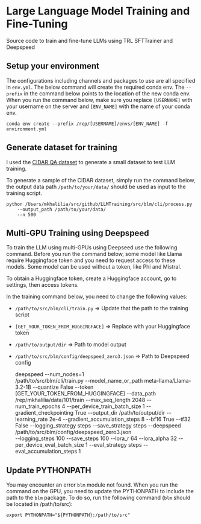 # Large Language Model Training and Fine-Tuning
Source code to train and fine-tune LLMs using TRL SFTTrainer and Deepspeed

## Setup your environment
The configurations including channels and packages to use are all specified in `env.yml`. The below command will create the required conda env. The `--prefix` in the command below points to the location of the new conda env. When you run the command below, make sure you replace `[USERNAME]` with your username on the server and `[ENV_NAME]` with the name of your conda env.

    conda env create --prefix /rep/[USERNAME]/envs/[ENV_NAME] -f environment.yml

## Generate dataset for training
I used the [CIDAR QA dataset](https://huggingface.co/datasets/arbml/CIDAR) to generate a small dataset to test LLM training.

To generate a sample of the CIDAR dataset, simply run the command below, the output data path `/path/to/your/data/` should be used as input to the training script.

    python /Users/mkhalilia/src/github/LLMTraining/src/blm/cli/process.py
        --output_path /path/to/your/data/ 
        --n 500

## Multi-GPU Training using Deepspeed
To train the LLM using multi-GPUs using Deepseed use the following command. Before you run the command below, some model like Llama require Huggingface token and you need to request access to these models. Some model can be used without a token, like Phi and Mistral. 

To obtain a Huggingface token, create a Huggingface account, go to settings, then access tokens.

In the training command below, you need to change the following values:
* `/path/to/src/blm/cli/train.py` => Update that the path to the training script
* `[GET_YOUR_TOKEN_FROM_HUGGINGFACE]` => Replace with your Huggingface token
* `/path/to/output/dir` => Path to model output
* `/path/to/src/blm/config/deepspeed_zero3.json` => Path to Deepspeed config 


    deepspeed --num_nodes=1 \
        /path/to/src/blm/cli/train.py 
        --model_name_or_path meta-llama/Llama-3.2-1B 
        --quantize False 
        --token [GET_YOUR_TOKEN_FROM_HUGGINGFACE] 
        --data_path /rep/mkhalilia/data/101/train 
        --max_seq_length 2048 
        --num_train_epochs 4 
        --per_device_train_batch_size 1 
        --gradient_checkpointing True 
        --output_dir /path/to/output/dir 
        --learning_rate 2e-4 
        --gradient_accumulation_steps 8 
        --bf16 True 
        --tf32 False 
        --logging_strategy steps 
        --save_strategy steps 
        --deepspeed /path/to/src/blm/config/deepspeed_zero3.json  
        --logging_steps 100 
        --save_steps 100 
        --lora_r 64 
        --lora_alpha 32 
        --per_device_eval_batch_size 1 
        --eval_strategy steps 
        --eval_accumulation_steps 1 

## Update PYTHONPATH
You may encounter an error `blm` module not found. When you run the command on the GPU, you need to update the PYTHONPATH to include the path to the `blm` package. To do so, run the following command (`blm` should be located in /path/to/src):

    export PYTHONPATH="${PYTHONPATH}:/path/to/src"
